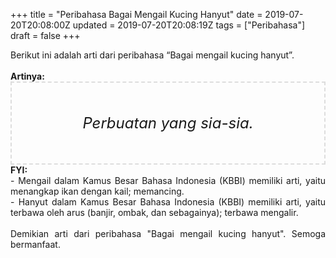 +++
title = "Peribahasa Bagai Mengail Kucing Hanyut"
date = 2019-07-20T20:08:00Z
updated = 2019-07-20T20:08:19Z
tags = ["Peribahasa"]
draft = false
+++

<div dir="ltr" style="text-align: left;" trbidi="on"><div style="text-align: justify;">Berikut ini adalah arti dari peribahasa “Bagai mengail kucing hanyut”.</div><br /><div style="text-align: justify;"><b>Artinya:</b></div><div style="border: 2px dashed #ddd; font-size: 24px; height: auto; margin: 0 auto; padding: 50px; text-align: center; width: auto;"><i>Perbuatan yang sia-sia.</i></div><div style="text-align: justify;"><b>FYI:</b><br />- Mengail dalam Kamus Besar Bahasa Indonesia (KBBI) memiliki arti, yaitu menangkap ikan dengan kail; memancing.<br />- Hanyut dalam Kamus Besar Bahasa Indonesia (KBBI) memiliki arti, yaitu terbawa oleh arus (banjir, ombak, dan sebagainya); terbawa mengalir.<br /><br /></div><div style="text-align: justify;">Demikian arti dari peribahasa "Bagai mengail kucing hanyut". Semoga bermanfaat.</div></div>
